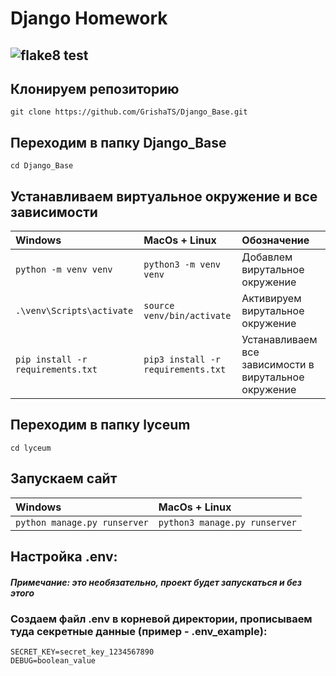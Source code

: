 # Django Homework
## ![flake8 test]( https://github.com/GrishaTS/Django_Base/actions/workflows/python-package.yml/badge.svg) 

## Клонируем репозиторию
```commandline 
git clone https://github.com/GrishaTS/Django_Base.git
```

## Переходим в папку Django_Base
```commandline 
cd Django_Base
```

## Устанавливаем виртуальное окружение и все зависимости
| Windows | MacOs + Linux                            |Обозначение|
| :--------------- | :------------------------------ |:--------------- |
|`python -m venv venv`|`python3 -m venv venv`|Добавлем вирутальное окружение|
|`.\venv\Scripts\activate`|`source venv/bin/activate`| Активируем вирутальное окружение|
|`pip install -r requirements.txt`|`pip3 install -r requirements.txt`| Устанавливаем все зависимости в вирутальное окружение|

## Переходим в папку lyceum
```commandline 
cd lyceum
```

## Запускаем сайт
| Windows | MacOs + Linux                            |
| :--------------- | :------------------------------ |
|`python manage.py runserver`|`python3 manage.py runserver`|


## Настройка .env:
##### Примечание: это необязательно, проект будет запускаться и без этого
### Создаем файл .env в корневой директории, прописываем туда секретные данные (пример - .env_example):
```commandline
SECRET_KEY=secret_key_1234567890
DEBUG=boolean_value
```
